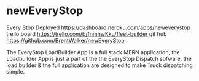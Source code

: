 # newEveryStop

Every Stop Deployed https://dashboard.heroku.com/apps/neweverystop
trello board https://trello.com/b/fnmhwKku/fleet-builder
git hub https://github.com/BrentWalker/newEveryStop


The EveryStop LoadBuilder App is a full stack MERN application, the Loadbuilder App is just a part of the the EveryStop Dispatch sofware. the load builder & the full application are designed to make Truck dispatching simple.



